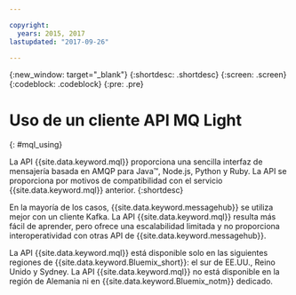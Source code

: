 ```yaml
---

copyright:
  years: 2015, 2017
lastupdated: "2017-09-26"

---
```


{:new_window: target="_blank"}
{:shortdesc: .shortdesc}
{:screen: .screen}
{:codeblock: .codeblock}
{:pre: .pre}

# Uso de un cliente API MQ Light
{: #mql_using}

La API {{site.data.keyword.mql}} proporciona una sencilla interfaz de mensajería basada en AMQP para Java&trade;, Node.js, Python y Ruby. La API se proporciona por motivos de compatibilidad con el servicio {{site.data.keyword.mql}} anterior.
{:shortdesc}

En la mayoría de los casos, {{site.data.keyword.messagehub}} se utiliza mejor con un cliente Kafka. La API {{site.data.keyword.mql}} resulta más fácil de aprender, pero ofrece una escalabilidad limitada y no proporciona interoperatividad con otras API de {{site.data.keyword.messagehub}}. 


La API {{site.data.keyword.mql}} está disponible solo en las siguientes regiones de {{site.data.keyword.Bluemix_short}}: el sur de EE.UU., Reino Unido y Sydney. La API {{site.data.keyword.mql}} no está disponible en la región de Alemania ni en {{site.data.keyword.Bluemix_notm}} dedicado. 
